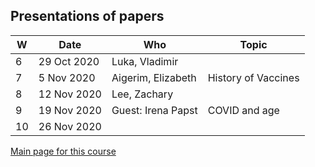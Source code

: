
## Presentations of papers

| W | Date | Who | Topic |
|---|------|-----| ----- |
| 6 | 29 Oct 2020 | Luka, Vladimir | |
| 7 |  5 Nov 2020 | Aigerim, Elizabeth | History of Vaccines |
| 8 | 12 Nov 2020 | Lee, Zachary | |
| 9 | 19 Nov 2020 | Guest: Irena Papst | COVID and age |
|10 | 26 Nov 2020 | |

[Main page for this course](https://davidearn.github.io/tmb2020/)
